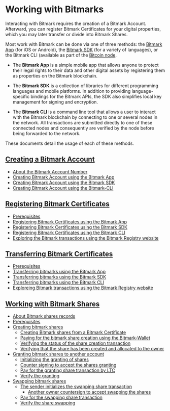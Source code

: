 # Working with Bitmarks

Interacting with Bitmark requires the creation of a Bitmark Account. Afterward, you can register Bitmark Certificates for your digital properties, which you may later transfer or divide into Bitmark Shares.

Most work with Bitmark can be done via one of three methods: the [Bitmark App](https://a.bitmark.com/) (for iOS or Android), the [Bitmark SDK](https://github.com/bitmark-inc) (for a variety of languages), or the Bitmark CLI (available as part of the [Bitcoin node](https://github.com/bitmark-inc/docs/blob/master/learning-bitmark/quick-start/simple-solution-for-node-setup.md). 


* The **Bitmark App** is a simple mobile app that allows anyone to protect their legal rights to their data and other digital assets by registering them as properties on the Bitmark blockchain.

* The **Bitmark SDK** is a collection of libraries for different programming languages and mobile platforms. In addition to providing language-specific bindings for the Bitmark APIs, the SDK also simplifies local key management for signing and encryption.

* The **Bitmark CLI** is a command line tool that allows a user to interact with the Bitmark blockchain by connecting to one or several nodes in the network. All transactions are submitted directly to one of these connected nodes and consequently are verified by the node before being forwarded to the network.

These documents detail the usage of each of these methods. 

## [Creating a Bitmark Account](creating-bitmark-account.md#creating-bitmark-account)
  
* [About the Bitmark Account Number](creating-bitmark-account.md#about-the-bitmark-account-number)
* [Creating Bitmark Account using the Bitmark App](creating-bitmark-account.md#creating-a-bitmark-account-using-the-bitmark-app)
* [Creating Bitmark Account using the Bitmark SDK](creating-bitmark-account.md#creating-a-bitmark-account-using-the-bitmark-sdk)
* [Creating Bitmark Account using the Bitmark-CLI](creating-bitmark-account.md#creating-a-bitmark-account-using-the-bitmark-cli)


## [Registering Bitmark Certificates](issuing-bitmarks.md#registering-bitmark-certificates)
  
* [Prerequisites](issuing-bitmarks.md#prerequisites)
* [Registering Bitmark Certificates using the Bitmark App](issuing-bitmarks.md#registering-bitmark-certificates-using-the-bitmark-app)
* [Registering Bitmark Certificates using the Bitmark SDK](issuing-bitmarks.md#registering-bitmark-certificates-using-the-bitmark-sdk)
* [Registering Bitmark Certificates using the Bitmark CLI](issuing-bitmarks.md#registering-bitmark-certificates-using-the-bitmark-cli)
* [Exploring the Bitmark transactions using the Bitmark Registry website](issuing-bitmarks.md#exploring-the-bitmark-transactions-using-the-bitmark-registry-website)


## [Transferring Bitmark Certificates](transferring-bitmarks.md#transferring-bitmark-certificates)
  
* [Prerequisites](transferring-bitmarks.md#prerequisites)
* [Transferring bitmarks using the Bitmark App](transferring-bitmarks.md#transferring-bitmarks-using-the-bitmark-app)
* [Transferring bitmarks using the Bitmark SDK](transferring-bitmarks.md#transferring-bitmarks-using-the-bitmark-sdk)
* [Transferring bitmarks using the Bitmark CLI](transferring-bitmarks.md#transferring-bitmarks-using-the-bitmark-cli)
* [Exploreing Bitmark transactions using the Bitmark Registry website](transferring-bitmarks.md#explore-the-bitmark-transactions-using-the-bitmark-registry-website)


## [Working with Bitmark Shares](using-bitmark-shares.md#bitmark-shares)
  
* [About Bitmark shares records](using-bitmark-shares.md#about-bitmark-shares-records)
* [Prerequisites](using-bitmark-shares.md#prerequisites)
* [Creating bitmark shares](using-bitmark-shares.md#creating-bitmark-shares)
  * [Creating Bitmark shares from a Bitmark Certificate](using-bitmark-shares.md#creating-bitmark-shares-from-a-bitmark-certificate)
  * [Paying for the bitmark share creation using the Bitmark\-Wallet](using-bitmark-shares.md#paying-for-the-bitmark-share-creation-using-the-bitmark-wallet)
  * [Verifying the status of the share creation transaction](using-bitmark-shares.md#verifying-the-status-of-the-share-creation-transaction)
  * [Verifying that the share has been created and allocated to the owner](using-bitmark-shares.md#verifying-that-the-share-has-been-created-and-allocated-to-the-owner)
* [Granting bitmark shares to another account](using-bitmark-shares.md#granting-bitmark-shares-to-another-account)
  * [Initializing the granting of shares](using-bitmark-shares.md#initializing-the-granting-of-shares)
  * [Counter signing to accept the shares granting](using-bitmark-shares.md#counter-signing-to-accept-the-shares-granting)
  * [Pay for the granting share transaction by LTC](using-bitmark-shares.md#pay-for-the-granting-share-transaction-by-ltc)
  * [Verify the granting](using-bitmark-shares.md#verify-the-granting)
* [Swapping bitmark shares](using-bitmark-shares.md#swapping-bitmark-shares)
  * [The sender initializes the swapping share transaction](using-bitmark-shares.md#the-sender-initializes-the-swapping-share-transaction)
    * [Another owner countersign to accept swapping the shares](using-bitmark-shares.md#another-owner-countersign-to-accept-swapping-the-shares)
  * [Pay for the swapping share transaction](using-bitmark-shares.md#pay-for-the-swapping-share-transaction)
  * [Verify the share swapping](using-bitmark-shares.md#verify-the-share-swapping)

